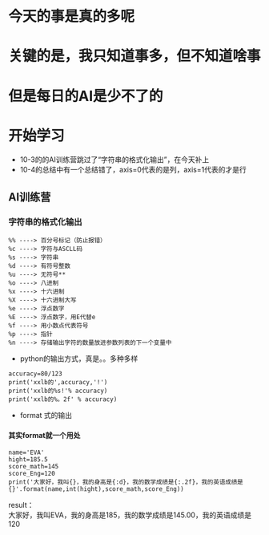# 今天的事是真的多呢
# 关键的是，我只知道事多，但不知道啥事
# 但是每日的AI是少不了的
# 开始学习
* 10-3的的AI训练营跳过了“字符串的格式化输出”，在今天补上
* 10-4的总结中有一个总结错了，axis=0代表的是列，axis=1代表的才是行
## AI训练营
### 字符串的格式化输出
```
%% ----> 百分号标记（防止报错）
%c ----> 字符与ASCLL码
%s ----> 字符串
%d ----> 有符号整数
%u ----> 无符号**
%o ----> 八进制
%x ----> 十六进制
%X ----> 十六进制大写
%e ----> 浮点数字
%E ----> 浮点数字，用E代替e
%f ----> 用小数点代表符号
%p ----> 指针
%n ----> 存储输出字符的数量放进参数列表的下一个变量中
```
* python的输出方式，真是。。多种多样
```
accuracy=80/123
print('xxlb的',accuracy,'!')
print('xxlb的%s!'% accuracy)
print('xxlb的%。2f' % accuracy)
```

* format 式的输出
#### 其实format就一个用处
```
name='EVA'
hight=185.5
score_math=145
score_Eng=120
print('大家好，我叫{}，我的身高是{:d}，我的数学成绩是{:.2f}，我的英语成绩是{}'.format(name,int(hight),score_math,score_Eng))
```
result：  
大家好，我叫EVA，我的身高是185，我的数学成绩是145.00，我的英语成绩是120   
